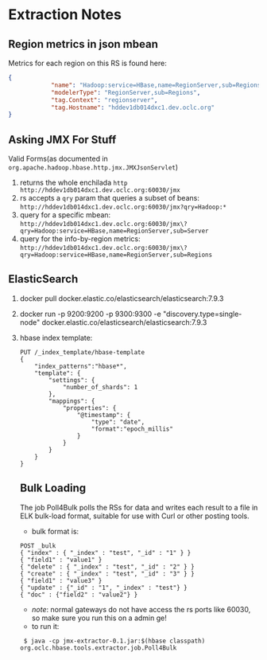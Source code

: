 # Extraction Notes

## Region metrics in json mbean
Metrics for each region on this RS is found here:
```json
{
            "name": "Hadoop:service=HBase,name=RegionServer,sub=Regions",
            "modelerType": "RegionServer,sub=Regions",
            "tag.Context": "regionserver",
            "tag.Hostname": "hddev1db014dxc1.dev.oclc.org"
}
```

## Asking JMX For Stuff
Valid Forms(as documented in `org.apache.hadoop.hbase.http.jmx.JMXJsonServlet`)
1. returns the whole enchilada
`http http://hddev1db014dxc1.dev.oclc.org:60030/jmx` 
1. rs accepts a `qry` param that queries a subset of beans:
`http://hddev1db014dxc1.dev.oclc.org:60030/jmx?qry=Hadoop:*` 
1. query for a specific mbean:  
`http://hddev1db014dxc1.dev.oclc.org:60030/jmx\?qry=Hadoop:service=HBase,name=RegionServer,sub=Server` 
1. query for the info-by-region metrics:
`http://hddev1db014dxc1.dev.oclc.org:60030/jmx\?qry=Hadoop:service=HBase,name=RegionServer,sub=Regions`  


## ElasticSearch
1. docker pull docker.elastic.co/elasticsearch/elasticsearch:7.9.3
1. docker run -p 9200:9200 -p 9300:9300 -e "discovery.type=single-node" docker.elastic.co/elasticsearch/elasticsearch:7.9.3
1. hbase index template:  
   ```
   PUT /_index_template/hbase-template
   {
       "index_patterns":"hbase*",
       "template": {
           "settings": {
               "number_of_shards": 1
           },
           "mappings": {
               "properties": {
                   "@timestamp": {
                       "type": "date",
                       "format":"epoch_millis"
                   }
               }
           }
       }
   }
   ```
   
   ## Bulk Loading
   The job Poll4Bulk polls the RSs for data and writes each result to a file in ELK bulk-load format, suitable for use with Curl or other posting tools.
   * bulk format is:  
   ```
   POST _bulk
   { "index" : { "_index" : "test", "_id" : "1" } }
   { "field1" : "value1" }
   { "delete" : { "_index" : "test", "_id" : "2" } }
   { "create" : { "_index" : "test", "_id" : "3" } }
   { "field1" : "value3" }
   { "update" : {"_id" : "1", "_index" : "test"} }
   { "doc" : {"field2" : "value2"} }
   ```
   * _note_: normal gateways do not have access the rs ports like 60030, so make sure you run this on a admin ge!
   * to run it:
   ```
    $ java -cp jmx-extractor-0.1.jar:$(hbase classpath) org.oclc.hbase.tools.extractor.job.Poll4Bulk
   ```
   